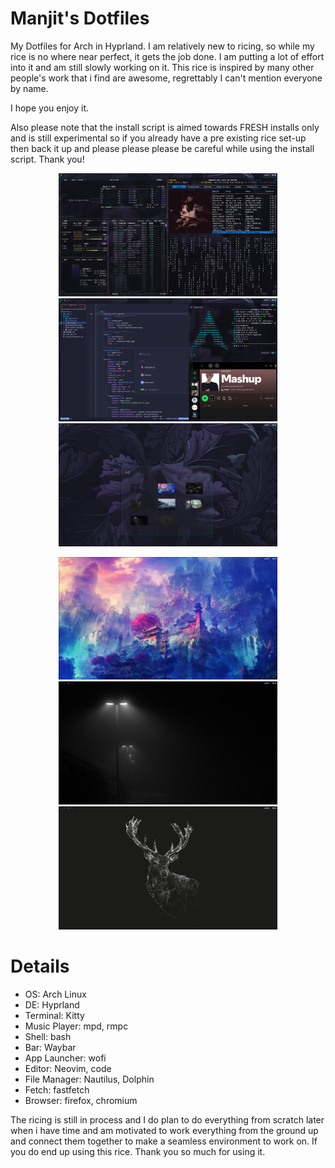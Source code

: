 # Manjit's Dotfiles

My Dotfiles for Arch in Hyprland. I am relatively new to ricing, so while my rice is no where near perfect, it gets the job done. I am putting a lot of effort into it and am still slowly working on it. This rice is inspired by many other people's work that i find are awesome, regrettably I can't mention everyone by name.

I hope you enjoy it.

Also please note that the install script is aimed towards FRESH installs only and is still experimental so if you already have a pre existing rice set-up then back it up and please please please be careful while using the install script. Thank you! 

<p align="center">
  <img src="assets/1.png" width="350" />
  <img src="assets/2.png" width="350" />
  <img src="assets/3.png" width="350" />
</p>
<p align="center">
  <img src="assets/4.png" width="350" />
  <img src="assets/5.png" width="350" />
  <img src="assets/6.png" width="350" />
</p>

# Details

- OS: Arch Linux
- DE: Hyprland
- Terminal: Kitty
- Music Player: mpd, rmpc
- Shell: bash
- Bar: Waybar
- App Launcher: wofi
- Editor: Neovim, code
- File Manager: Nautilus, Dolphin
- Fetch: fastfetch
- Browser: firefox, chromium


The ricing is still in process and I do plan to do everything from scratch later when i have time and am motivated to work everything from the ground up and connect them together to make a seamless environment to work on. If you do end up using this rice. Thank you so much for using it.
